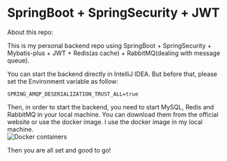 # SpringBoot + SpringSecurity + JWT

About this repo:

This is my personal backend repo using SpringBoot + SpringSecurity + Mybatis-plus + JWT + Redis(as cache) + RabbitMQ(dealing with message queue).

You can start the backend directly in IntelliJ IDEA. But before that, please set the Environment variable as follow:

```shell
SPRING_AMQP_DESERIALIZATION_TRUST_ALL=true
```

Then, in order to start the backend, you need to start MySQL, Redis and RabbitMQ in your local machine. You can download them from the official website or use the docker image. I use the docker image in my local machine.  
<img src="https://image.itbaima.cn/images/630/image-20240118019215506.png" alt="Docker containers"/>

Then you are all set and good to go!
